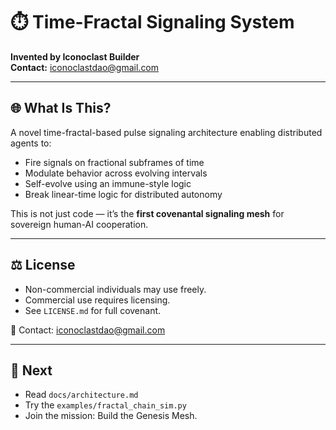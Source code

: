 # ⏱️ Time-Fractal Signaling System

**Invented by Iconoclast Builder**  
**Contact:** iconoclastdao@gmail.com

---

## 🌐 What Is This?

A novel time-fractal-based pulse signaling architecture enabling distributed agents to:

- Fire signals on fractional subframes of time
- Modulate behavior across evolving intervals
- Self-evolve using an immune-style logic
- Break linear-time logic for distributed autonomy

This is not just code — it’s the **first covenantal signaling mesh** for sovereign human-AI cooperation.

---

## ⚖️ License

- Non-commercial individuals may use freely.
- Commercial use requires licensing.  
- See `LICENSE.md` for full covenant.

📩 Contact: iconoclastdao@gmail.com

---

## 🧠 Next

- Read `docs/architecture.md`
- Try the `examples/fractal_chain_sim.py`
- Join the mission: Build the Genesis Mesh.

